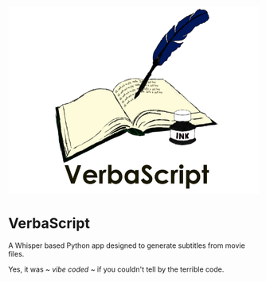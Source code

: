 ![image](/assets/splash.png)

# VerbaScript
A Whisper based Python app designed to generate subtitles from movie files.

Yes, it was *~ vibe coded ~* if you couldn't tell by the terrible code.